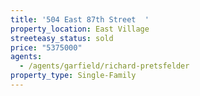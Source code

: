 ```yaml
---
title: '504 East 87th Street  '
property_location: East Village
streeteasy_status: sold
price: "5375000"
agents:
  - /agents/garfield/richard-pretsfelder
property_type: Single-Family
---
```

